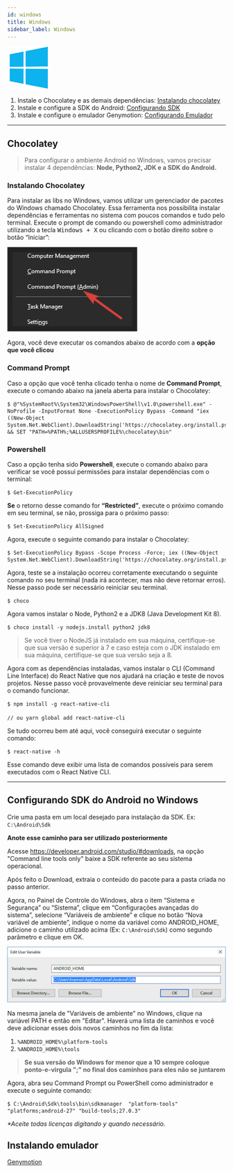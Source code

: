```yaml
---
id: windows
title: Windows
sidebar_label: Windows
---
```


![Windows](assets/windows.png)

1. Instale o Chocolatey e as demais dependências: [Instalando chocolatey](#chocolatey)
2. Instale e configure a SDK do Android: [Configurando SDK](#configurando-sdk-do-android-no-windows)
3. Instale e configure o emulador Genymotion: [Configurando Emulador](/ambiente-react-native/android/emulador)

<hr>

## Chocolatey

> Para configurar o ambiente Android no Windows, vamos precisar instalar 4 dependências: **Node, Python2, JDK e a SDK do Android.**

### Instalando Chocolatey

Para instalar as libs no Windows, vamos utilizar um gerenciador de pacotes do Windows chamado Chocolatey. Essa ferramenta nos possibilita instalar dependências e ferramentas no sistema com poucos comandos e tudo pelo terminal.
Execute o prompt de comando ou powershell como administrador utilizando a tecla <kbd>Windows + X</kbd> ou clicando com o botão direito sobre o botão “Iniciar”:

![Prompt](assets/ambiente-react-native/prompt.png)

Agora, você deve executar os comandos abaixo de acordo com a **opção que você clicou**

### Command Prompt

Caso a opção que você tenha clicado tenha o nome de **Command Prompt**, execute o comando abaixo na janela aberta para instalar o Chocolatey:

```console
$ @"%SystemRoot%\System32\WindowsPowerShell\v1.0\powershell.exe" -NoProfile -InputFormat None -ExecutionPolicy Bypass -Command "iex ((New-Object System.Net.WebClient).DownloadString('https://chocolatey.org/install.ps1'))" && SET "PATH=%PATH%;%ALLUSERSPROFILE%\chocolatey\bin"
```

### Powershell

Caso a opção tenha sido **Powershell**, execute o comando abaixo para verificar se você possui permissões para instalar dependências com o terminal:

```console
$ Get-ExecutionPolicy
```

**Se** o retorno desse comando for **“Restricted”**, execute o próximo comando em seu terminal, se não, prossiga para o próximo passo:

```console
$ Set-ExecutionPolicy AllSigned
```

Agora, execute o seguinte comando para instalar o Chocolatey:

```console
$ Set-ExecutionPolicy Bypass -Scope Process -Force; iex ((New-Object System.Net.WebClient).DownloadString('https://chocolatey.org/install.ps1'))
```

Agora, teste se a instalação ocorreu corretamente executando o seguinte comando no seu terminal (nada irá acontecer, mas não deve retornar erros). Nesse passo pode ser necessário reiniciar seu terminal.

```console
$ choco
```

Agora vamos instalar o Node, Python2 e a JDK8 (Java Development Kit 8).

```console
$ choco install -y nodejs.install python2 jdk8
```

> Se você tiver o NodeJS já instalado em sua máquina, certifique-se que sua versão é superior à 7 e caso esteja com o JDK instalado em sua máquina, certifique-se que sua versão seja a 8.

Agora com as dependências instaladas, vamos instalar o CLI (Command Line Interface) do React Native que nos ajudará na criação e teste de novos projetos. Nesse passo você provavelmente deve reiniciar seu terminal para o comando funcionar.

```console
$ npm install -g react-native-cli

// ou yarn global add react-native-cli
```

Se tudo ocorreu bem até aqui, você conseguirá executar o seguinte comando:

```console
$ react-native -h
```

Esse comando deve exibir uma lista de comandos possíveis para serem executados com o React Native CLI.

<hr>

## Configurando SDK do Android no Windows

Crie uma pasta em um local desejado para instalação da SDK. Ex: `C:\Android\Sdk`

**Anote esse caminho para ser utilizado posteriormente**

Acesse https://developer.android.com/studio/#downloads, na opção "Command line tools only" baixe a SDK referente ao seu sistema operacional.

Após feito o Download, extraia o conteúdo do pacote para a pasta criada no passo anterior.

Agora, no Painel de Controle do Windows, abra o item “Sistema e Segurança” ou “Sistema”, clique em “Configurações avançadas do sistema”, selecione “Variáveis de ambiente” e clique no botão “Nova variável de ambiente”, indique o nome da variável como ANDROID_HOME, adicione o caminho utilizado acima (Ex: `C:\Android\Sdk`) como segundo parâmetro e clique em OK.

![Prompt](assets/ambiente-react-native/5.png)

Na mesma janela de "Variáveis de ambiente" no Windows, clique na variável PATH e então em "Editar". Haverá uma lista de caminhos e você deve adicionar esses dois novos caminhos no fim da lista:

1. `%ANDROID_HOME%\platform-tools`
2. `%ANDROID_HOME%\tools`

> **Se sua versão do Windows for menor que a 10 sempre coloque ponto-e-virgula ";" no final dos caminhos para eles não se juntarem**

Agora, abra seu Command Prompt ou PowerShell como administrador e execute o seguinte comando:

```console
$ C:\Android\Sdk\tools\bin\sdkmanager  "platform-tools" "platforms;android-27" "build-tools;27.0.3"
```

_\*Aceite todas licenças digitando <kbd>y</kbd> quando necessário._

## Instalando emulador

<a class="link-block" href="/ambiente-react-native/android/emulador"><i class="fab fa-android"></i>Genymotion</a>
